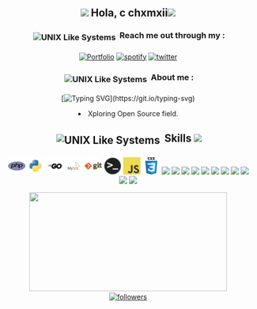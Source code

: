 <div align="center">
  
## <img src="https://media.giphy.com/media/3o7aD2d7hy9ktXNDP2/giphy.gif" width="35"> Hola, c chxmxii<img src="https://media.giphy.com/media/3o7aD2d7hy9ktXNDP2/giphy.gif" width="35">
### <img src="https://upload.wikimedia.org/wikipedia/commons/thumb/3/35/Tux.svg/640px-Tux.svg.png" alt="UNIX Like Systems" width="10" height="15"  style="vertical-align:top; margin:4px"> Reach me out through my :
[![Portfolio](https://img.shields.io/badge/-Portfolio-black?style=flat&logo=appveyor&logoColor=white)](https://chxmxii.tech)
[![spotify](https://img.shields.io/badge/-Spotify-black?style=flat&logo=spotify&logoColor=white)](https://open.spotify.com/artist/14KuzLPV2nlreceeJmq9Js?si=Uw5qLatuQ-ytST0aLTPSBg)
  [![twitter](https://img.shields.io/badge/-Twitter-black?style=flat&logo=twitter&logoColor=white)](https://twitter.com/chxmxii_)


###   <img src="https://upload.wikimedia.org/wikipedia/commons/thumb/3/35/Tux.svg/640px-Tux.svg.png" alt="UNIX Like Systems" width="10" height="15"  style="vertical-align:top; margin:4px"> About me : 
[![Typing SVG](https://readme-typing-svg.herokuapp.com/?font=Fira+Code&pause=1000&color=black&center=true&vCenter=true&width=435&lines=DevOps/SR+Engineer;Music+producer+,Sometimes...!)](https://git.io/typing-svg)
  <li>Xploring Open Source field.</li>
  

## <img src="https://upload.wikimedia.org/wikipedia/commons/thumb/3/35/Tux.svg/640px-Tux.svg.png" alt="UNIX Like Systems" width="10" height="15"  style="vertical-align:top; margin:4px"> Skills <img src="https://media.giphy.com/media/QssGEmpkyEOhBCb7e1/giphy.gif" width="25px">
<code><img height="35" src="https://raw.githubusercontent.com/github/explore/80688e429a7d4ef2fca1e82350fe8e3517d3494d/topics/php/php.png"></code>
<code><img height="35" src="https://raw.githubusercontent.com/github/explore/80688e429a7d4ef2fca1e82350fe8e3517d3494d/topics/python/python.png"></code>
<code><img height="35" src="https://raw.githubusercontent.com/github/explore/80688e429a7d4ef2fca1e82350fe8e3517d3494d/topics/go/go.png"></code>
<code><img height="35" src="https://raw.githubusercontent.com/github/explore/80688e429a7d4ef2fca1e82350fe8e3517d3494d/topics/mysql/mysql.png"></code>
<code><img height="35" src="https://raw.githubusercontent.com/github/explore/80688e429a7d4ef2fca1e82350fe8e3517d3494d/topics/git/git.png"></code>
<code><img height="35" src="https://raw.githubusercontent.com/github/explore/80688e429a7d4ef2fca1e82350fe8e3517d3494d/topics/terminal/terminal.png"></code>
<code><img height="35" src="https://raw.githubusercontent.com/github/explore/80688e429a7d4ef2fca1e82350fe8e3517d3494d/topics/javascript/javascript.png"></code>
<code><img height="35" src="https://raw.githubusercontent.com/github/explore/80688e429a7d4ef2fca1e82350fe8e3517d3494d/topics/css/css.png"></code>
<code><img height="35" src="https://www.vectorlogo.zone/logos/jenkins/jenkins-ar21.svg"></code>
<code><img height="40" src="https://www.vectorlogo.zone/logos/kubernetes/kubernetes-ar21.svg"></code>
<code><img height="35" src="https://www.vectorlogo.zone/logos/amazon_aws/amazon_aws-ar21.svg"></code>
<code><img height="35" src="https://www.vectorlogo.zone/logos/terraformio/terraformio-ar21.svg"></code>
<code><img height="35" src="https://www.vectorlogo.zone/logos/ansible/ansible-ar21.svg"></code>
<code><img height="35" src="https://www.vectorlogo.zone/logos/redhat/redhat-ar21.svg"></code>
 <code><img height="35" src="https://www.vectorlogo.zone/logos/docker/docker-ar21.svg"></code>
  <code><img height="35" src="https://www.vectorlogo.zone/logos/pocoo_flask/pocoo_flask-ar21.svg"></code>
 <code><img height="35" src="https://www.vectorlogo.zone/logos/djangoproject/djangoproject-ar21.svg"></code>
  <code><img height="35" src="https://www.vectorlogo.zone/logos/argoprojio/argoprojio-ar21.svg"></code>
 <code><img height="35" src="https://www.vectorlogo.zone/logos/cloudflare/cloudflare-ar21.svg"></code>
   
</div>

<div align="center">
  <img src="https://i.imgur.com/ItouU.giff" width="400" height="200"/>
 </div>
 <div align="center">
<!-- <a href="https://github.com/chxmxii?tab=repositories&sort=stargazers">
    <img alt="total stars" title="Total stars on GitHub" src="https://custom-icon-badges.herokuapp.com/github/stars/chxmxii?color=236ad3&style=for-the-badge&labelColor=black&logo=star"/></a> -->
  <a href="https://github.com/chxmxii?tab=followers">
    <img alt="followers" title="Follow me on Github" src="https://custom-icon-badges.herokuapp.com/github/followers/chxmxii?color=236ad3&labelColor=black&style=for-the-badge&logo=person-add&label=Follow&logoColor=white"/></a>
<!--   <a href="https://github.com/chxmxii/">
    <img alt="views" title="GitHub profile views" src="https://komarev.com/ghpvc/?username=chxmxii&label=Profile%20Views%20&color=236ad3&style=for-the-badge"/></a> -->
  
</div>



